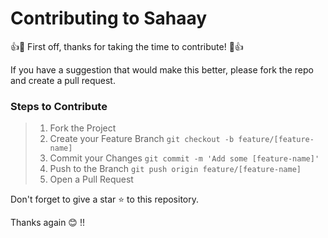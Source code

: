 # Contributing to Sahaay

👍🎉 First off, thanks for taking the time to contribute! 🎉👍

If you have a suggestion that would make this better, please fork the repo and create a pull request. 

### Steps to Contribute


> 1. Fork the Project
> 2. Create your Feature Branch `git checkout -b feature/[feature-name]`
> 3. Commit your Changes `git commit -m 'Add some [feature-name]'`
> 4. Push to the Branch `git push origin feature/[feature-name]`
> 5. Open a Pull Request

Don't forget to give a star ⭐️ to this repository.

Thanks again 😊 !! 